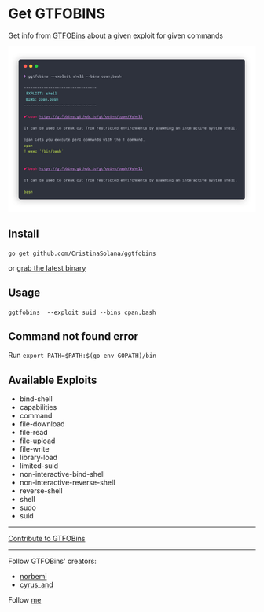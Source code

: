 # Get GTFOBINS
Get info from [GTFOBins](https://gtfobins.github.io/) about a given exploit for given commands

![Image of GGTFOBINS](ggtfobins-screenshot.jpg)

## Install
`go get github.com/CristinaSolana/ggtfobins`

or [grab the latest binary](https://github.com/CristinaSolana/ggtfobins/releases)

## Usage
`ggtfobins  --exploit suid --bins cpan,bash`

## Command not found error
Run `export PATH=$PATH:$(go env GOPATH)/bin`

## Available Exploits
- bind-shell
- capabilities
- command
- file-download
- file-read
- file-upload
- file-write
- library-load
- limited-suid
- non-interactive-bind-shell
- non-interactive-reverse-shell
- reverse-shell
- shell
- sudo
- suid

---

[Contribute to GTFOBins](https://gtfobins.github.io/contribute/)

---

Follow GTFOBins' creators:
- [norbemi](https://twitter.com/norbemi)
- [cyrus_and](https://twitter.com/cyrus_and)

Follow [me](https://twitter.com/nightshiftc)

